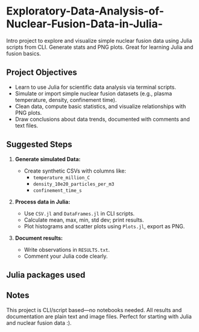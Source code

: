 # Exploratory-Data-Analysis-of-Nuclear-Fusion-Data-in-Julia-
Intro project to explore and visualize simple nuclear fusion data using Julia scripts from CLI. Generate stats and PNG plots. Great for learning Julia and fusion basics.

## Project Objectives

- Learn to use Julia for scientific data analysis via terminal scripts.  
- Simulate or import simple nuclear fusion datasets (e.g., plasma temperature, density, confinement time).  
- Clean data, compute basic statistics, and visualize relationships with PNG plots.  
- Draw conclusions about data trends, documented with comments and text files.

## Suggested Steps

1. **Generate simulated Data:**  
   - Create synthetic CSVs with columns like:  
     - `temperature_million_C`  
     - `density_10e20_particles_per_m3`  
     - `confinement_time_s`  


2. **Process data in Julia:**  
   - Use `CSV.jl` and `DataFrames.jl` in CLI scripts.  
   - Calculate mean, max, min, std dev; print results.  
   - Plot histograms and scatter plots using `Plots.jl`, export as PNG.

3. **Document results:**  
   - Write observations in `RESULTS.txt`.  
   - Comment your Julia code clearly.

## Julia packages used


## Notes

This project is CLI/script based—no notebooks needed. All results and documentation are plain text and image files. Perfect for starting with Julia and nuclear fusion data :).


